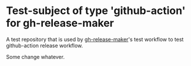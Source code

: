 # Test-subject of type 'github-action' for gh-release-maker

A test repository that is used by [gh-release-maker](https://github.com/kattecon/gh-release-maker)'s test workflow to test github-action release workflow.

Some change whatever.
